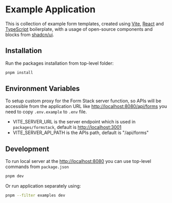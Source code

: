 # Example Application

This is collection of example form templates, created using [Vite](https://vitejs.dev), [React](https://react.dev) and [TypeScript](https://www.typescriptlang.org) boilerplate, with a usage of open-source components and blocks from [shadcn/ui](https://ui.shadcn.com).

## Installation

Run the packages installation from top-level folder:

```bash
pnpm install
```

## Environment Variables

To setup custom proxy for the Form Stack server function, so APIs will be accessible from the application URL like <http://localhost:8080/api/forms> you need to copy `.env.example` to `.env` file.

- VITE_SERVER_URL is the server endpoint which is used in `packages/formstack`, default is <http://localhost:3001>
- VITE_SERVER_API_PATH is the APIs path, default is "/api/forms"

## Development

To run local server at the <http://localhost:8080> you can use top-level commands from `package.json`

```bash
pnpm dev
```

Or run application separately using:

```bash
pnpm --filter examples dev
```
